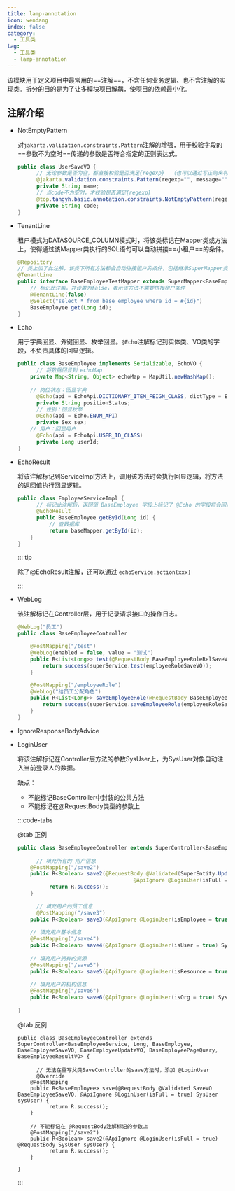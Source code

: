 ```yaml
---
title: lamp-annotation
icon: wendang
index: false
category:
  - 工具类
tag:
  - 工具类
  - lamp-annotation
---
```


该模块用于定义项目中最常用的==注解==，不含任何业务逻辑、也不含注解的实现类。拆分的目的是为了让多模块项目解耦，使项目的依赖最小化。

## 注解介绍

- NotEmptyPattern

  对`jakarta.validation.constraints.Pattern`注解的增强，用于校验字段的==参数不为空时==传递的参数是否符合指定的正则表达式。

  ```java
  public class UserSaveVO {
   		// 无论参数是否为空，都直接校验是否满足{regexp}  （也可以通过写正则来判断不为空时才校验）
   		@jakarta.validation.constraints.Pattern(regexp="", message="")
     	private String name;
  		// 当code不为空时，才校验是否满足{regexp}
    	@top.tangyh.basic.annotation.constraints.NotEmptyPattern(regexp="", message="")
     	private String code;
  }
  ```

- TenantLine

  租户模式为DATASOURCE_COLUMN模式时，将该类标记在Mapper类或方法上，使得通过该Mapper类执行的SQL语句可以自动拼接==小租户==的条件。

  ```java
  @Repository
  // 类上加了此注解，该类下所有方法都会自动拼接租户的条件，包括继承SuperMapper类的方法
  @TenantLine
  public interface BaseEmployeeTestMapper extends SuperMapper<BaseEmployee> {
      // 标记此注解，并设置为false，表示该方法不需要拼接租户条件
      @TenantLine(false)
      @Select("select * from base_employee where id = #{id}")
      BaseEmployee get(Long id);
  }
  ```

- Echo

  用于字典回显、外键回显、枚举回显。`@Echo`注解标记到实体类、VO类的字段，不负责具体的回显逻辑。

  ```java
  public class BaseEmployee implements Serializable, EchoVO {
    	// 将数据回显到 echoMap
  	  private Map<String, Object> echoMap = MapUtil.newHashMap();
    	
      // 岗位状态：回显字典
  		@Echo(api = EchoApi.DICTIONARY_ITEM_FEIGN_CLASS, dictType = EchoDictType.Base.POSITION_STATUS)
  		private String positionStatus;
    	// 性别：回显枚举
  		@Echo(api = Echo.ENUM_API)
  		private Sex sex;
      // 用户：回显用户
    	@Echo(api = EchoApi.USER_ID_CLASS)
    	private Long userId;
  }
  ```

- EchoResult

  将该注解标记到ServiceImpl方法上，调用该方法时会执行回显逻辑，将方法的返回值执行回显逻辑。

  ```java
  public class EmployeeServiceImpl {
  		// 标记此注解后，返回值 BaseEmployee 字段上标记了 @Echo 的字段将会回显到echoMap中
    	@EchoResult
    	public BaseEmployee getById(Long id) {
        	// 查数据库
        	return baseMapper.getById(id);
      }
  } 
  ```

  ::: tip

  除了@EchoResult注解，还可以通过 `echoService.action(xxx)` 

  :::

- WebLog

  该注解标记在Controller层，用于记录请求接口的操作日志。

  ```java
  @WebLog("员工")
  public class BaseEmployeeController
  		
      @PostMapping("/test")
      @WebLog(enabled = false, value = "测试")
      public R<List<Long>> test(@RequestBody BaseEmployeeRoleRelSaveVO employeeRoleSaveVO) {
          return success(superService.test(employeeRoleSaveVO));
      }
  
      @PostMapping("/employeeRole")
      @WebLog("给员工分配角色")
      public R<List<Long>> saveEmployeeRole(@RequestBody BaseEmployeeRoleRelSaveVO employeeRoleSaveVO) {
          return success(superService.saveEmployeeRole(employeeRoleSaveVO));
      }
  }
  ```

  

- IgnoreResponseBodyAdvice

  


<!-- @include: ./AbstractGlobalResponseBodyAdvice.snippet.md -->



- LoginUser

  将该注解标记在Controller层方法的参数SysUser上，为SysUser对象自动注入当前登录人的数据。

  缺点：

  - 不能标记BaseController中封装的公共方法
  - 不能标记在@RequestBody类型的参数上

  :::code-tabs

  @tab 正例

  ```java
  public class BaseEmployeeController extends SuperController<BaseEmployeeService, Long, BaseEmployee, BaseEmployeeSaveVO, BaseEmployeeUpdateVO, BaseEmployeePageQuery, BaseEmployeeResultVO> {
    
    	// 填充所有的 用户信息
      @PostMapping("/save2")
      public R<Boolean> save2(@RequestBody @Validated(SuperEntity.Update.class) ExtendMsgSendVO data,
                                       @ApiIgnore @LoginUser(isFull = true) SysUser sysUser) {
        	return R.success();
      }
    
    	// 填充用户的员工信息
    	@PostMapping("/save3")
      public R<Boolean> save3(@ApiIgnore @LoginUser(isEmployee = true) SysUser sysUser) { return R.success(); }
    
      // 填充用户基本信息
      @PostMapping("/save4")
      public R<Boolean> save4(@ApiIgnore @LoginUser(isUser = true) SysUser sysUser) { return R.success(); }
    
      // 填充用户拥有的资源
      @PostMapping("/save5")
      public R<Boolean> save5(@ApiIgnore @LoginUser(isResource = true) SysUser sysUser) { return R.success(); }
    
      // 填充用户的机构信息
      @PostMapping("/save6")
      public R<Boolean> save6(@ApiIgnore @LoginUser(isOrg = true) SysUser sysUser) { return R.success(); }
            
  }
  ```

  @tab 反例

  ```java{4-6,12}
  public class BaseEmployeeController extends SuperController<BaseEmployeeService, Long, BaseEmployee, BaseEmployeeSaveVO, BaseEmployeeUpdateVO, BaseEmployeePageQuery, BaseEmployeeResultVO> {
    
    	// 无法在重写父类SaveController的save方法时，添加 @LoginUser
  		@Override
      @PostMapping 
      public R<BaseEmployee> save(@RequestBody @Validated SaveVO BaseEmployeeSaveVO, @ApiIgnore @LoginUser(isFull = true) SysUser sysUser) {
        	return R.success();
      }
      
      // 不能标记在 @RequestBody注解标记的参数上
      @PostMapping("/save2")
      public R<Boolean> save2(@ApiIgnore @LoginUser(isFull = true) @RequestBody SysUser sysUser) {
        	return R.success();
      }
            
  }
  ```

  :::
